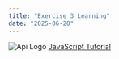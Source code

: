 ```yaml
---
title: "Exercise 3 Learning"
date: "2025-06-20"
---
```


![Api Logo](/react-native-logo-768x890.png)
[JavaScript Tutorial](https://www.javascripttutorial.net/react-native-tutorial/)